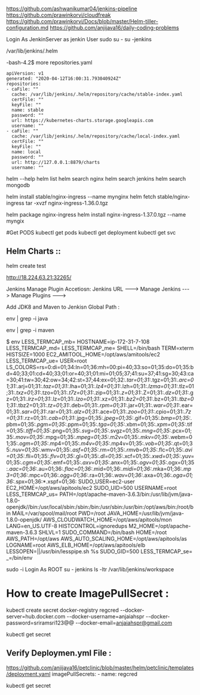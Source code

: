 https://github.com/ashwanikumar04/jenkins-pipeline
https://github.com/prawinkorvi/cloudfreak
https://github.com/prawinkorvi/Docs/blob/master/Helm-tiller-configuration.md
https://github.com/anjijava16/daily-coding-problems



Login As JenkinServer as jenkin User 
sudo su -
su -jenkins 

/var/lib/jenkins/.helm


-bash-4.2$ more repositories.yaml
```
apiVersion: v1
generated: "2020-04-12T16:00:31.793040924Z"
repositories:
- caFile: ""
  cache: /var/lib/jenkins/.helm/repository/cache/stable-index.yaml
  certFile: ""
  keyFile: ""
  name: stable
  password: ""
  url: https://kubernetes-charts.storage.googleapis.com
  username: ""
- caFile: ""
  cache: /var/lib/jenkins/.helm/repository/cache/local-index.yaml
  certFile: ""
  keyFile: ""
  name: local
  password: ""
  url: http://127.0.0.1:8879/charts
  username: ""

```
helm --help
helm list 
helm search nginx
helm search jenkins
helm search mongodb

helm install stable/nginx-ingress --name mynginx
helm fetch stable/nginx-ingress 
tar -xvzf nginx-ingress-1.36.0.tgz

 helm package nginx-ingress
 helm install nginx-ingress-1.37.0.tgz --name myngix
 
 
#Get PODS 
kubectl get pods
kubectl get deployment
kubectl get svc




## Helm Charts ::

helm create test

http://18.224.63.21:32265/





   
 Jenkins Manage Plugin Accetiosn:
Jenkins URL ---> Manage Jenkins ---> Manage Plugins ---> 

Add JDK8 and Maven to Jenkisn Global Path :


env | grep -i java

env | grep -i maven 

$ env 
LESS_TERMCAP_mb=
HOSTNAME=ip-172-31-7-108
LESS_TERMCAP_md=
LESS_TERMCAP_me=
SHELL=/bin/bash
TERM=xterm
HISTSIZE=1000
EC2_AMITOOL_HOME=/opt/aws/amitools/ec2
LESS_TERMCAP_ue=
USER=root
LS_COLORS=rs=0:di=01;34:ln=01;36:mh=00:pi=40;33:so=01;35:do=01;35:bd=40;33;01:cd=40;33;01:or=40;31;01:mi=01;05;37;41:su=37;41:sg=30;43:ca=30;41:tw=30;42:ow=34;42:st=37;44:ex=01;32:*.tar=01;31:*.tgz=01;31:*.arc=01;31:*.arj=01;31:*.taz=01;31:*.lha=01;31:*.lz4=01;31:*.lzh=01;31:*.lzma=01;31:*.tlz=01;31:*.txz=01;31:*.tzo=01;31:*.t7z=01;31:*.zip=01;31:*.z=01;31:*.Z=01;31:*.dz=01;31:*.gz=01;31:*.lrz=01;31:*.lz=01;31:*.lzo=01;31:*.xz=01;31:*.bz2=01;31:*.bz=01;31:*.tbz=01;31:*.tbz2=01;31:*.tz=01;31:*.deb=01;31:*.rpm=01;31:*.jar=01;31:*.war=01;31:*.ear=01;31:*.sar=01;31:*.rar=01;31:*.alz=01;31:*.ace=01;31:*.zoo=01;31:*.cpio=01;31:*.7z=01;31:*.rz=01;31:*.cab=01;31:*.jpg=01;35:*.jpeg=01;35:*.gif=01;35:*.bmp=01;35:*.pbm=01;35:*.pgm=01;35:*.ppm=01;35:*.tga=01;35:*.xbm=01;35:*.xpm=01;35:*.tif=01;35:*.tiff=01;35:*.png=01;35:*.svg=01;35:*.svgz=01;35:*.mng=01;35:*.pcx=01;35:*.mov=01;35:*.mpg=01;35:*.mpeg=01;35:*.m2v=01;35:*.mkv=01;35:*.webm=01;35:*.ogm=01;35:*.mp4=01;35:*.m4v=01;35:*.mp4v=01;35:*.vob=01;35:*.qt=01;35:*.nuv=01;35:*.wmv=01;35:*.asf=01;35:*.rm=01;35:*.rmvb=01;35:*.flc=01;35:*.avi=01;35:*.fli=01;35:*.flv=01;35:*.gl=01;35:*.dl=01;35:*.xcf=01;35:*.xwd=01;35:*.yuv=01;35:*.cgm=01;35:*.emf=01;35:*.axv=01;35:*.anx=01;35:*.ogv=01;35:*.ogx=01;35:*.aac=01;36:*.au=01;36:*.flac=01;36:*.mid=01;36:*.midi=01;36:*.mka=01;36:*.mp3=01;36:*.mpc=01;36:*.ogg=01;36:*.ra=01;36:*.wav=01;36:*.axa=01;36:*.oga=01;36:*.spx=01;36:*.xspf=01;36:
SUDO_USER=ec2-user
EC2_HOME=/opt/aws/apitools/ec2
SUDO_UID=500
USERNAME=root
LESS_TERMCAP_us=
PATH=/opt/apache-maven-3.6.3/bin:/usr/lib/jvm/java-1.8.0-openjdk//bin:/usr/local/sbin:/sbin:/bin:/usr/sbin:/usr/bin:/opt/aws/bin:/root/bin
MAIL=/var/spool/mail/root
PWD=/root
JAVA_HOME=/usr/lib/jvm/java-1.8.0-openjdk/
AWS_CLOUDWATCH_HOME=/opt/aws/apitools/mon
LANG=en_US.UTF-8
HISTCONTROL=ignoredups
M2_HOME=/opt/apache-maven-3.6.3
SHLVL=1
SUDO_COMMAND=/bin/bash
HOME=/root
AWS_PATH=/opt/aws
AWS_AUTO_SCALING_HOME=/opt/aws/apitools/as
LOGNAME=root
AWS_ELB_HOME=/opt/aws/apitools/elb
LESSOPEN=||/usr/bin/lesspipe.sh %s
SUDO_GID=500
LESS_TERMCAP_se=
_=/bin/env



sudo -i
Login As ROOT
su - jenkins 
ls -ltr /var/lib/jenkins/workspace


# How to create ImagePullSecret :

kubectl create secret docker-registry regcred --docker-server=hub.docker.com --docker-username=anjaiahspr --docker-password=sriramsri123@@ --docker-email=anjaiahspr@gmail.com

kubectl get secret


## Verify Deploymen.yml File :
https://github.com/anjijava16/petclinic/blob/master/helm/petclinic/templates/deployment.yaml
  imagePullSecrets:
      - name: regcred
	  
	  


kubectl get secret
